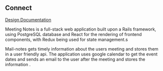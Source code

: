 ## Connect

[Design Documentation](https://github.com/Meenakshi-Anand/Facebook-Clone/wiki)


Meeting Notes is a full-stack web application built upon a Rails framework, using PostgreSQL database and React for the rendering of frontend components, with Redux being used for state management.s

Mail-notes gets timely information about the users meeting and stores them in a user friendly api. The application uses google calendar to get the event dates and sends an email to the user after the meeting and stores the information .
